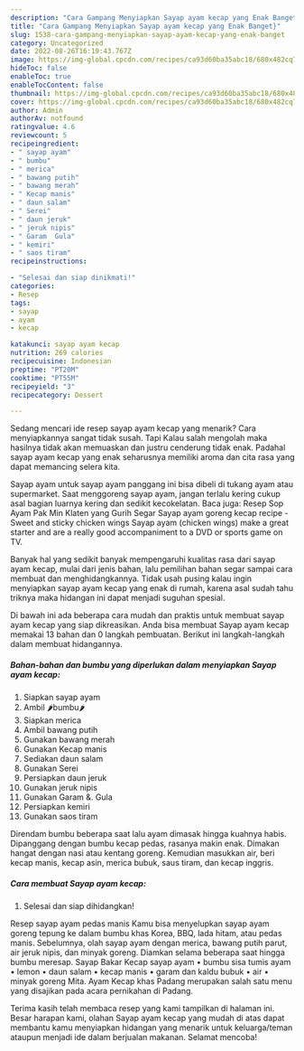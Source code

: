```yaml
---
description: "Cara Gampang Menyiapkan Sayap ayam kecap yang Enak Banget}"
title: "Cara Gampang Menyiapkan Sayap ayam kecap yang Enak Banget}"
slug: 1538-cara-gampang-menyiapkan-sayap-ayam-kecap-yang-enak-banget
category: Uncategorized
date: 2022-08-26T16:19:43.767Z
image: https://img-global.cpcdn.com/recipes/ca93d60ba35abc18/680x482cq70/sayap-ayam-kecap-foto-resep-utama.jpg
hideToc: false
enableToc: true
enableTocContent: false
thumbnail: https://img-global.cpcdn.com/recipes/ca93d60ba35abc18/680x482cq70/sayap-ayam-kecap-foto-resep-utama.jpg
cover: https://img-global.cpcdn.com/recipes/ca93d60ba35abc18/680x482cq70/sayap-ayam-kecap-foto-resep-utama.jpg
author: Admin
authorAv: notfound
ratingvalue: 4.6
reviewcount: 5
recipeingredient:
- " sayap ayam"
- " bumbu"
- " merica"
- " bawang putih"
- " bawang merah"
- " Kecap manis"
- " daun salam"
- " Serei"
- " daun jeruk"
- " jeruk nipis"
- " Garam  Gula"
- " kemiri"
- " saos tiram"
recipeinstructions:

- "Selesai dan siap dinikmati!"
categories:
- Resep
tags:
- sayap
- ayam
- kecap

katakunci: sayap ayam kecap 
nutrition: 269 calories
recipecuisine: Indonesian
preptime: "PT20M"
cooktime: "PT55M"
recipeyield: "3"
recipecategory: Dessert

---
```



Sedang mencari ide resep sayap ayam kecap yang menarik? Cara menyiapkannya sangat tidak susah. Tapi Kalau salah mengolah maka hasilnya tidak akan memuaskan dan justru cenderung tidak enak. Padahal sayap ayam kecap yang enak seharusnya memiliki aroma dan cita rasa yang dapat memancing selera kita.


Sayap ayam untuk sayap ayam panggang ini bisa dibeli di tukang ayam atau supermarket. Saat menggoreng sayap ayam, jangan terlalu kering cukup asal bagian luarnya kering dan sedikit kecokelatan. Baca juga: Resep Sop Ayam Pak Min Klaten yang Gurih Segar Sayap ayam goreng kecap recipe - Sweet and sticky chicken wings Sayap ayam (chicken wings) make a great starter and are a really good accompaniment to a DVD or sports game on TV.

Banyak hal yang sedikit banyak mempengaruhi kualitas rasa dari sayap ayam kecap, mulai dari jenis bahan, lalu pemilihan bahan segar sampai cara membuat dan menghidangkannya. Tidak usah pusing kalau ingin menyiapkan sayap ayam kecap yang enak di rumah, karena asal sudah tahu triknya maka hidangan ini dapat menjadi suguhan spesial.


Di bawah ini ada beberapa cara mudah dan praktis untuk membuat sayap ayam kecap yang siap dikreasikan. Anda bisa membuat Sayap ayam kecap memakai 13 bahan dan 0 langkah pembuatan. Berikut ini langkah-langkah dalam membuat hidangannya.

<!--inarticleads1-->

##### Bahan-bahan dan bumbu yang diperlukan dalam menyiapkan Sayap ayam kecap:

1. Siapkan  sayap ayam
1. Ambil  🌶bumbu🌶
1. Siapkan  merica
1. Ambil  bawang putih
1. Gunakan  bawang merah
1. Gunakan  Kecap manis
1. Sediakan  daun salam
1. Gunakan  Serei
1. Persiapkan  daun jeruk
1. Gunakan  jeruk nipis
1. Gunakan  Garam &amp;. Gula
1. Persiapkan  kemiri
1. Gunakan  saos tiram


Direndam bumbu beberapa saat lalu ayam dimasak hingga kuahnya habis. Dipanggang dengan bumbu kecap pedas, rasanya makin enak. Dimakan hangat dengan nasi atau kentang goreng. Kemudian masukkan air, beri kecap manis, kecap asin, merica bubuk, saus tiram, dan kecap inggris. 

<!--inarticleads2-->

##### Cara membuat Sayap ayam kecap:


1. Selesai dan siap dihidangkan!

Resep sayap ayam pedas manis Kamu bisa menyelupkan sayap ayam goreng tepung ke dalam bumbu khas Korea, BBQ, lada hitam, atau pedas manis. Sebelumnya, olah sayap ayam dengan merica, bawang putih parut, air jeruk nipis, dan minyak goreng. Diamkan selama beberapa saat hingga bumbu meresap. Sayap Bakar Kecap sayap ayam • bumbu sisa tumis ayam • lemon • daun salam • kecap manis • garam dan kaldu bubuk • air • minyak goreng Mita. Ayam Kecap khas Padang merupakan salah satu menu yang disajikan pada acara pernikahan di Padang. 

Terima kasih telah membaca resep yang kami tampilkan di halaman ini. Besar harapan kami, olahan Sayap ayam kecap yang mudah di atas dapat membantu kamu menyiapkan hidangan yang menarik untuk keluarga/teman ataupun menjadi ide dalam berjualan makanan. Selamat mencoba!
